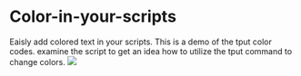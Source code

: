 # Color-in-your-scripts
Eaisly add colored text in your scripts.
This is a demo of the tput color codes.
examine the script to get an idea how to utilize the tput command to change colors.
![](ScreenShot.gif)
